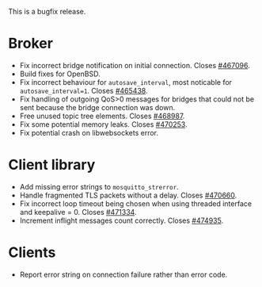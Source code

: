 <!--
.. title: Version 1.4.3 released
.. slug: version-1-4-3-released
.. date: 2015-08-19 15:42:27
.. tags: Releases
.. category:
.. link:
.. description:
.. type: text
-->

This is a bugfix release.

# Broker

* Fix incorrect bridge notification on initial connection. Closes [#467096].
* Build fixes for OpenBSD.
* Fix incorrect behaviour for `autosave_interval`, most noticable for
  `autosave_interval=1`. Closes [#465438].
* Fix handling of outgoing QoS&gt;0 messages for bridges that could not be
  sent because the bridge connection was down.
* Free unused topic tree elements. Closes [#468987].
* Fix some potential memory leaks. Closes [#470253].
* Fix potential crash on libwebsockets error.

# Client library

* Add missing error strings to `mosquitto_strerror`.
* Handle fragmented TLS packets without a delay. Closes [#470660].
* Fix incorrect loop timeout being chosen when using threaded interface and
  keepalive = 0. Closes [#471334].
* Increment inflight messages count correctly. Closes [#474935].

# Clients

* Report error string on connection failure rather than error code.

[#467096]: https://bugs.eclipse.org/bugs/show_bug.cgi?id=467096

[#465438]: https://bugs.eclipse.org/bugs/show_bug.cgi?id=465438

[#468987]: https://bugs.eclipse.org/bugs/show_bug.cgi?id=468987

[#470253]: https://bugs.eclipse.org/bugs/show_bug.cgi?id=470253

[#470660]: https://bugs.eclipse.org/bugs/show_bug.cgi?id=470660

[#471334]: https://bugs.eclipse.org/bugs/show_bug.cgi?id=471334

[#474935]: https://bugs.eclipse.org/bugs/show_bug.cgi?id=474935
